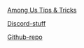 [Among Us Tips & Tricks](/amongus.html)

[Discord-stuff](/discord.html)

[Github-repo](https://github.com/TZer0/tzer0.github.io)
